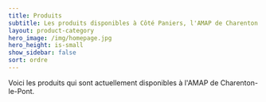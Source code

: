 ```yaml
---
title: Produits
subtitle: Les produits disponibles à Côté Paniers, l'AMAP de Charenton.
layout: product-category
hero_image: /img/homepage.jpg
hero_height: is-small
show_sidebar: false
sort: ordre
---
```


Voici les produits qui sont actuellement disponibles à l'AMAP de Charenton-le-Pont.

